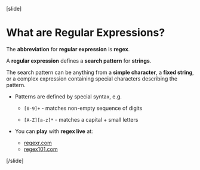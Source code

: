 

[slide]
# What are Regular Expressions?

 The **abbreviation** for **regular expression** is **regex**.

 A **regular expression** defines a **search pattern** for **strings**.
 
 The search pattern can be anything from a **simple character**, a **fixed string**, or a complex expression containing special characters describing the pattern.

 - Patterns are defined by special syntax, e.g.

    - `[0-9]+` - matches non-empty sequence of digits

    - `[A-Z][a-z]*` - matches a capital + small letters

 
 - You can **play** with **regex live** at:

    - [regexr.com](regexr.com)
    - [regex101.com](regex101.com)



[/slide]

